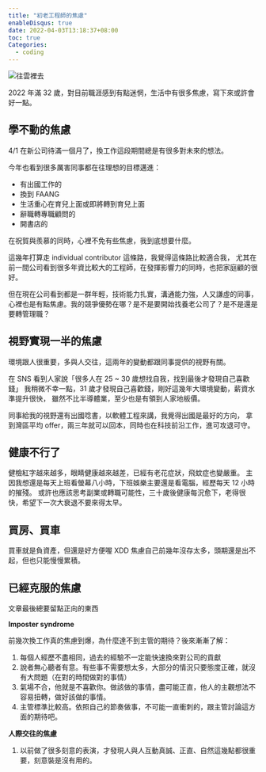 ```yaml
---
title: "初老工程師的焦慮"
enableDisqus: true
date: 2022-04-03T13:18:37+08:00
toc: true
Categories:
  - coding
---
```


![往雲裡去](https://i.imgur.com/KsR3cfc.jpg)

2022 年滿 32 歲，對目前職涯感到有點迷惘，生活中有很多焦慮，寫下來或許會好一點。


## 學不動的焦慮
4/1 在新公司待滿一個月了，換工作這段期間總是有很多對未來的想法。

今年也看到很多厲害同事都在往理想的目標邁進：
- 有出國工作的
- 換到 FAANG
- 生活重心在育兒上面或即將轉到育兒上面
- 辭職轉專職顧問的
- 開書店的

在祝賀與羨慕的同時，心裡不免有些焦慮，我到底想要什麼。

這幾年打算走 individual contributor 這條路，我覺得這條路比較適合我，
尤其在前一間公司看到很多年資比較大的工程師，在發揮影響力的同時，也把家庭顧的很好。

但在現在公司看到都是一群年輕，技術能力扎實，溝通能力強，人又謙虛的同事，
心裡也是有點焦慮。我的競爭優勢在哪？是不是要開始找養老公司了？是不是還是要轉管理職？


## 視野實現一半的焦慮
環境跟人很重要，多與人交往，這兩年的變動都跟同事提供的視野有關。

在 SNS 看到人家說「很多人在 25 ~ 30 歲想找自我，找到最後才發現自己喜歡錢」
我稍微不幸一點，31 歲才發現自己喜歡錢，剛好這幾年大環境變動，薪資水準提升很快，
雖然不比半導體業，至少也是有領到人家地板價。

同事給我的視野還有出國唸書，以軟體工程來講，我覺得出國是最好的方向，
拿到灣區平均 offer，兩三年就可以回本，同時也在科技前沿工作，進可攻退可守。


## 健康不行了
健檢紅字越來越多，眼睛健康越來越差，已經有老花症狀，飛蚊症也變嚴重。
主因我想還是每天上班看螢幕八小時，下班娛樂主要還是看電腦，經歷每天 12 小時的摧殘。
或許也應該思考副業或轉職可能性，三十歲後健康每況愈下，老得很快，希望下一次大衰退不要來得太早。


## 買房、買車
買車就是負資產，但還是好方便喔 XDD
焦慮自己前幾年沒存太多，頭期還是出不起，但也只能慢慢累積。


## 已經克服的焦慮
文章最後總要留點正向的東西

**Imposter syndrome**

前幾次換工作真的焦慮到爆，為什麼達不到主管的期待？後來漸漸了解：
1. 每個人經歷不盡相同，過去的經驗不一定能快速換來對公司的貢獻
2. 說者無心聽者有意。有些事不需要想太多，大部分的情況只要態度正確，就沒有大問題（在對的時間做對的事情）
3. 氣場不合，他就是不喜歡你。做該做的事情，盡可能正直，他人的主觀想法不容易扭轉，做好該做的事情。
4. 主管標準比較高。依照自己的節奏做事，不可能一直衝刺的，跟主管討論這方面的期待吧。

**人際交往的焦慮**

1. 以前做了很多刻意的表演，才發現人與人互動真誠、正直、自然這幾點都很重要，刻意裝是沒有用的。
